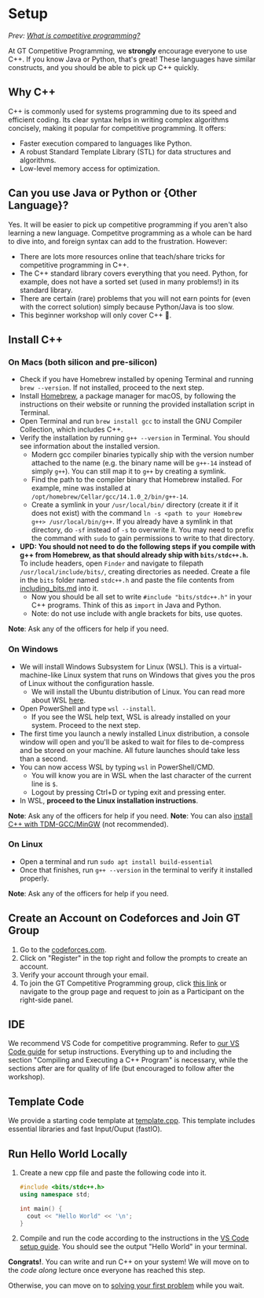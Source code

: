 # Setup

*Prev: [What is competitive programming?](./1_what_is_competitive_programming.md)*

At GT Competitive Programming, we **strongly** encourage everyone to use C++. If you know Java or Python, that's great! These languages have similar constructs, and you should be able to pick up C++ quickly.

## Why C++

C++ is commonly used for systems programming due to its speed and efficient coding. Its clear syntax helps in writing complex algorithms concisely, making it popular for competitive programming. It offers:

- Faster execution compared to languages like Python.
- A robust Standard Template Library (STL) for data structures and algorithms.
- Low-level memory access for optimization.

## Can you use Java or Python or {Other Language}?

Yes. It will be easier to pick up competitive programming if you aren't also learning a new language. Competitve programming as a whole can be hard to dive into, and foreign syntax can add to the frustration. However:

- There are lots more resources online that teach/share tricks for competitive programming in C++.
- The C++ standard library covers everything that you need. Python, for example, does not have a sorted set (used in many problems!) in its standard library.
- There are certain (rare) problems that you will not earn points for (even with the correct solution) simply because Python/Java is too slow.
- This beginner workshop will only cover C++ 🤡.

## Install C++

### On Macs (both silicon and pre-silicon)

- Check if you have Homebrew installed by opening Terminal and running `brew --version`. If not installed, proceed to the next step.
- Install [Homebrew](https://brew.sh/), a package manager for macOS, by following the instructions on their website or running the provided installation script in Terminal.
- Open Terminal and run `brew install gcc` to install the GNU Compiler Collection, which includes C++.
- Verify the installation by running `g++ --version` in Terminal. You should see information about the installed version.
  - Modern gcc compiler binaries typically ship with the version number attached to the name (e.g. the binary name will be `g++-14` instead of simply `g++`). You can still map it to `g++` by creating a symlink.
  - Find the path to the compiler binary that Homebrew installed. For example, mine was installed at `/opt/homebrew/Cellar/gcc/14.1.0_2/bin/g++-14`.
  - Create a symlink in your `/usr/local/bin/` directory (create it if it does not exist) with the command `ln -s <path to your Homebrew g++> /usr/local/bin/g++`. If you already have a symlink in that directory, do `-sf` instead of `-s` to overwrite it. You may need to prefix the command with `sudo` to gain permissions to write to that directory.
- **UPD: You should not need to do the following steps if you compile with g++ from Homebrew, as that should already ship with `bits/stdc++.h`.** To include headers, open `Finder` and navigate to filepath `/usr/local/include/bits/`, creating directories as needed. Create a file in the `bits` folder named `stdc++.h` and paste the file contents from [including_bits.md](./appendix/including_bits.md) into it.
  - Now you should be all set to write `#include "bits/stdc++.h"` in your C++ programs. Think of this as `import` in Java and Python.
  - Note: do not use include with angle brackets for bits, use quotes.
  <!-- - `TODO`: include terminal commands since hard to find in `Finder`. -->

**Note**: Ask any of the officers for help if you need.

### On Windows

- We will install Windows Subsystem for Linux (WSL). This is a virtual-machine-like Linux system that runs on Windows that gives you the pros of Linux without the configuration hassle.
  - We will install the Ubuntu distribution of Linux. You can read more about WSL [here](https://learn.microsoft.com/en-us/windows/wsl/install).
- Open PowerShell and type `wsl --install`.
  - If you see the WSL help text, WSL is already installed on your system. Proceed to the next step.
- The first time you launch a newly installed Linux distribution, a console window will open and you'll be asked to wait for files to de-compress and be stored on your machine. All future launches should take less than a second.
- You can now access WSL by typing `wsl` in PowerShell/CMD.
  - You will know you are in WSL when the last character of the current line is `$`.
  - Logout by pressing Ctrl+D or typing exit and pressing enter.
- In WSL, **proceed to the Linux installation instructions**.

**Note**: Ask any of the officers for help if you need.
**Note**: You can also [install C++ with TDM-GCC/MinGW](./appendix/windows_old_setup.md) (not recommended).

### On Linux

- Open a terminal and run `sudo apt install build-essential`
- Once that finishes, run `g++ --version` in the terminal to verify it installed properly.

**Note**: Ask any of the officers for help if you need.

## Create an Account on Codeforces and Join GT Group

1. Go to the [codeforces.com](https://codeforces.com/).
2. Click on "Register" in the top right and follow the prompts to create an account.
3. Verify your account through your email.
4. To join the GT Competitive Programming group, click [this link](https://codeforces.com/group/j7YsoIFtw4/contests) or navigate to the group page and request to join as a Participant on the right-side panel.

## IDE

We recommend VS Code for competitive programming. Refer to [our VS Code guide](./appendix/vscode.md) for setup instructions. Everything up to and including the section "Compiling and Executing a C++ Program" is necessary, while the sections after are for quality of life (but encouraged to follow after the workshop).

## Template Code

We provide a starting code template at [template.cpp](./appendix/template.cpp). This template includes essential libraries and fast Input/Ouput (fastIO).

## Run Hello World Locally

1. Create a new cpp file and paste the following code into it.

   ```cpp
   #include <bits/stdc++.h>
   using namespace std;

   int main() {
     cout << "Hello World" << '\n';
   }
   ```

2. Compile and run the code according to the instructions in the [VS Code setup guide](./appendix/vscode.md). You should see the output "Hello World" in your terminal.

**Congrats!**. You can write and run C++ on your system! We will move on to the *code along* lecture once everyone has reached this step.

Otherwise, you can move on to [solving your first problem](./3_solve_your_first_problem.md) while you wait.
